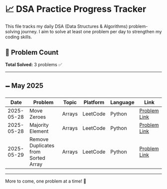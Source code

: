 # 📈 DSA Practice Progress Tracker

This file tracks my daily DSA (Data Structures & Algorithms) problem-solving journey. I aim to solve at least one problem per day to strengthen my coding skills.

## 🔢 Problem Count

**Total Solved:** 3 problems ✅

---

## 🗕 May 2025

| Date       | Problem                             | Topic  | Platform | Language | Link                                                                               |
| ---------- | ----------------------------------- | ------ | -------- | -------- | ---------------------------------------------------------------------------------- |
| 2025-05-28 | Move Zeroes                         | Arrays | LeetCode | Python   | [Problem Link](https://leetcode.com/problems/move-zeroes/description/)             |
| 2025-05-28 | Majority Element                    | Arrays | LeetCode | Python   | [Problem Link](https://leetcode.com/problems/majority-element/)                    |
| 2025-05-29 | Remove Duplicates from Sorted Array | Arrays | LeetCode | Python   | [Problem Link](https://leetcode.com/problems/remove-duplicates-from-sorted-array/) |

---

More to come, one problem at a time! 💪
